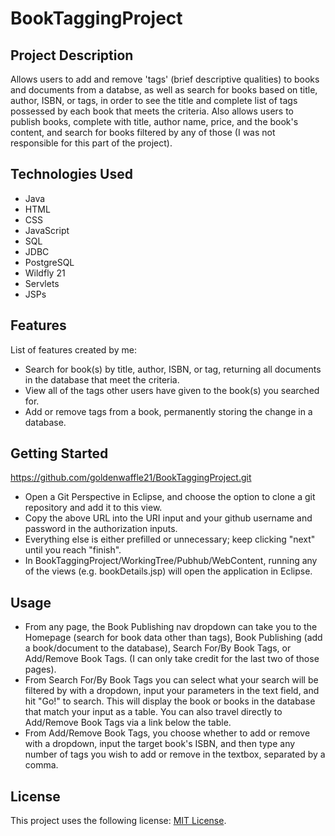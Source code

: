 # BookTaggingProject

## Project Description

Allows users to add and remove 'tags' (brief descriptive qualities) to books and documents from a databse, as well as search for books based on title, author, ISBN, or tags,
in order to see the title and complete list of tags possessed by each book that meets the criteria. Also allows users to publish books, complete with title, author name, 
price, and the book's content, and search for books filtered by any of those (I was not responsible for this part of the project).

## Technologies Used

* Java
* HTML
* CSS
* JavaScript
* SQL
* JDBC
* PostgreSQL
* Wildfly 21
* Servlets
* JSPs

## Features

List of features created by me:
* Search for book(s) by title, author, ISBN, or tag, returning all documents in the database that meet the criteria.
* View all of the tags other users have given to the book(s) you searched for.
* Add or remove tags from a book, permanently storing the change in a database.

## Getting Started
   
https://github.com/goldenwaffle21/BookTaggingProject.git

* Open a Git Perspective in Eclipse, and choose the option to clone a git repository and add it to this view.  
* Copy the above URL into the URI input and your github username and password in the authorization inputs.
* Everything else is either prefilled or unnecessary; keep clicking "next" until you reach "finish".
* In BookTaggingProject/WorkingTree/Pubhub/WebContent, running any of the views (e.g. bookDetails.jsp) will open the application in Eclipse.

## Usage

* From any page, the Book Publishing nav dropdown can take you to the Homepage (search for book data other than tags), Book Publishing (add a book/document to the
database), Search For/By Book Tags, or Add/Remove Book Tags. (I can only take credit for the last two of those pages).
* From Search For/By Book Tags you can select what your search will be filtered by with a dropdown, input your parameters in the text field, and hit "Go!" to search.
This will display the book or books in the database that match your input as a table. You can also travel directly to Add/Remove Book Tags via a link below the table.
* From Add/Remove Book Tags, you choose whether to add or remove with a dropdown, input the target book's ISBN, and then type any number of tags you wish to add or remove
in the textbox, separated by a comma.

## License

This project uses the following license: [MIT License](<https://opensource.org/licenses/MIT>).

